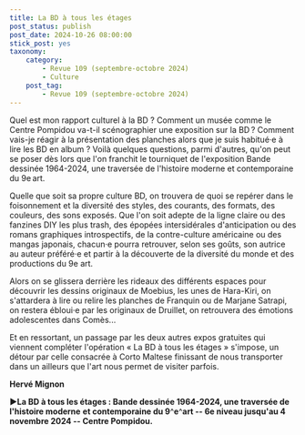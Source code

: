 ```yaml
---
title: La BD à tous les étages
post_status: publish
post_date: 2024-10-26 08:00:00
stick_post: yes
taxonomy:
    category:
        - Revue 109 (septembre-octobre 2024)
        - Culture
    post_tag:
        - Revue 109 (septembre-octobre 2024)
---
```



Quel est mon rapport culturel à la BD ? Comment un musée comme le Centre Pompidou va-t-il scénographier une exposition sur la BD ? Comment vais-je réagir à la présentation des planches alors que je suis habitué·e à lire les BD en album ? Voilà quelques questions, parmi d'autres, qu'on peut se poser dès lors que l'on franchit le tourniquet de l'exposition Bande dessinée 1964-2024, une traversée de l'histoire moderne et contemporaine du 9e art.

Quelle que soit sa propre culture BD, on trouvera de quoi se repérer dans le foisonnement et la diversité des styles, des courants, des formats, des couleurs, des sons exposés. Que l'on soit adepte de la ligne claire ou des fanzines DIY les plus trash, des épopées intersidérales d'anticipation ou des romans graphiques introspectifs, de la contre-culture américaine ou des mangas japonais, chacun·e pourra retrouver, selon ses goûts, son autrice au auteur préféré·e et partir à la découverte de la diversité du monde et des productions du 9e art.

Alors on se glissera derrière les rideaux des différents espaces pour découvrir les dessins originaux de Moebius, les unes de Hara-Kiri, on s'attardera à lire ou relire les planches de Franquin ou de Marjane Satrapi, on restera ébloui·e par les originaux de Druillet, on retrouvera des émotions adolescentes dans Comès...

Et en ressortant, un passage par les deux autres expos gratuites qui viennent compléter l'opération « La BD à tous les étages » s'impose, un détour par celle consacrée à Corto Maltese finissant de nous transporter dans un ailleurs que l'art nous permet de visiter parfois.

**Hervé Mignon**

**►La BD à tous les étages : Bande dessinée 1964-2024, une traversée de l'histoire moderne** **et contemporaine du 9**^**e**^**art -- 6e niveau jusqu'au 4 novembre 2024 -- Centre Pompidou.**

